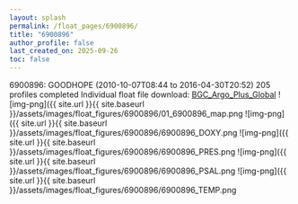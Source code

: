 ```yaml
---
layout: splash
permalink: /float_pages/6900896/
title: "6900896"
author_profile: false
last_created_on: 2025-09-26
toc: false
---
```

 
6900896: GOODHOPE (2010-10-07T08:44 to 2016-04-30T20:52)
205 profiles completed
Individual float file download: [BGC_Argo_Plus_Global](https://ftp.soest.hawaii.edu/bgc_argo_plus/Individual_Floats/outliers_removed/6900896_Sprof_processed.nc)
![img-png]({{ site.url }}{{ site.baseurl }}/assets/images/float_figures/6900896/01_6900896_map.png
![img-png]({{ site.url }}{{ site.baseurl }}/assets/images/float_figures/6900896/6900896_DOXY.png
![img-png]({{ site.url }}{{ site.baseurl }}/assets/images/float_figures/6900896/6900896_PRES.png
![img-png]({{ site.url }}{{ site.baseurl }}/assets/images/float_figures/6900896/6900896_PSAL.png
![img-png]({{ site.url }}{{ site.baseurl }}/assets/images/float_figures/6900896/6900896_TEMP.png
